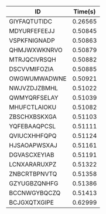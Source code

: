 |ID|Time(s)|
|-|-|
|GIYFAQTUTIDC|0.26565|
|MDYURFEFEEJJ|0.50845|
|VSPKFNIGNADP|0.50863|
|QHMJWXWKNRVO|0.50879|
|MTRJQCIVRSQH|0.50882|
|DSCVVMIFOZIA|0.50885|
|OWGWUMWADWNE|0.50921|
|NWJVZDJZBMHL|0.51022|
|QWMYQRFSELAY|0.51039|
|MHUFCTLAIOKU|0.51082|
|ZBSCHXBSKXGA|0.51103|
|YQFEBAAQPCSL|0.51111|
|QVIUCXHHFQPQ|0.51124|
|HJSAOAPWSXAJ|0.51161|
|DGVASCXEYIAB|0.51191|
|LCNXARARUXPZ|0.51322|
|ZNBCRTBPNVTQ|0.51358|
|GZYUGBZQNHFG|0.51386|
|BCCNWGYBQCZQ|0.51413|
|BCJGXQTXGIPE|0.62999|

